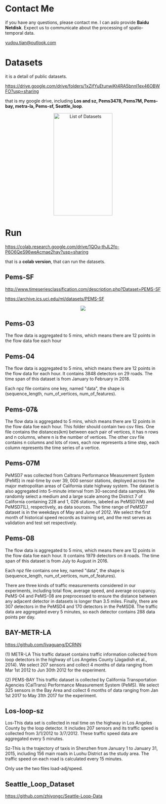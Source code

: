 # Contact Me
if you have any questions, please contact me. I can aslo provide **Baidu Netdisk**. Expect us to communicate about the processing of spatio-temporal data.

yudou.tian@outlook.com

# Datasets
it is a detail of public datasets.

https://drive.google.com/drive/folders/1xZifYuEtunwiKt4RA5bnnI1ex46OBWFO?usp=sharing 

that is my google drive, including **Los and sz, Pems3478, Pems7M, Pems-bay, metra-la, Pems-sf, Seattle_loop**.

<div align="center">
<img src="https://user-images.githubusercontent.com/47129594/125617687-b2aaa3d6-d352-4ab1-b03b-10b52ed4ec30.png" height="330" width="190" title = "List of Datasets">
 </div>

# Run
https://colab.research.google.com/drive/1QOu-thJL2fo-P6O6QeS96weAcmae2hay?usp=sharing

that is a **colab version**, that can run the datasets.

## Pems-SF
http://www.timeseriesclassification.com/description.php?Dataset=PEMS-SF

https://archive.ics.uci.edu/ml/datasets/PEMS-SF

<div align="center">
<img src="https://user-images.githubusercontent.com/47129594/125620813-7bfaa9c6-bf6e-4f4d-9ae6-503afef02fb9.png">
 </div>


 ## Pems-03
The flow data is aggregated to 5 mins, which means there are 12 points in the flow data foe each hour

 
 ## Pems-04
The flow data is aggregated to 5 mins, which means there are 12 points in the flow data for each hour. It contains 3848 detectors on 29 roads. The time span of this dataset is from January to February in 2018.

Each npz file contains one key, named "data", the shape is (sequence_length, num_of_vertices, num_of_features).

 
 ## Pems-07&
The flow data is aggregated to 5 mins, which means there are 12 points in the flow data foe each hour. This folder should contain two csv files. One file contains the distances(km) between each pair of vertices, it has n rows and n columns, where n is the number of vertices. The other csv file contains n columns and lots of rows, each row represents a time step, each column represents the time series of a vertice.

 ## Pems-07M
PeMSD7 was collected from Caltrans Performance Measurement System (PeMS) in real-time by over 39, 000 sensor stations, deployed across the major metropolitan areas of California state highway system. The dataset is also aggregated into 5-minute interval from 30-second data samples. We randomly select a medium and a large scale among the District 7 of California containing 228 and 1, 026 stations, labeled as PeMSD7(M) and PeMSD7(L), respectively, as data sources. The time range of PeMSD7 dataset is in the weekdays of May and June of 2012. We select the first month of historical speed records as training set, and the rest serves as validation and test set respectively.
 
 ## Pems-08
The flow data is aggregated to 5 mins, which means there are 12 points in the flow data foe each hour. It contains 1979 detectors on 8 roads. The time span of this dataset is from July to August in 2016.

Each npz file contains one key, named "data", the shape is (sequence_length, num_of_vertices, num_of_features).

There are three kinds of traffic measurements considered in our experiments, including total flow, average speed, and average occupancy. PeMS-04 and PeMS-08 are preprocessed to ensure the distance between any adjacent detector in datasets is longer than 3.5 miles. Finally, there are 307 detectors in the PeMSD4 and 170 detectors in the PeMSD8. The traffic data are aggregated every 5 minutes, so each detector contains 288 data points per day.
 
 ## BAY-METR-LA
 https://github.com/liyaguang/DCRNN
 
(1) METR-LA This traffic dataset contains traffic information collected from loop detectors in the highway of Los Angeles County (Jagadish et al., 2014). We select 207 sensors and collect 4 months of data ranging from Mar 1st 2012 to Jun 30th 2012 for the experiment. 

(2) PEMS-BAY This traffic dataset is collected by California Transportation Agencies (CalTrans) Performance Measurement System (PeMS). We select 325 sensors in the Bay Area and collect 6 months of data ranging from Jan 1st 2017 to May 31th 2017 for the experiment.

 ## Los-loop-sz
Los-This data set is collected in real time on the highway in Los Angeles County by the loop detector. It includes 207 sensors and its traffic speed is collected from 3/1/2012 to 3/7/2012. These traffic speed data are aggregated every 5 minutes.

Sz-This is the trajectory of taxis in Shenzhen from January 1 to January 31, 2015, including 156 main roads in Luohu District as the study area. The traffic speed on each road is calculated every 15 minutes.

Only use the two files load-adj/speed.
 
 ## Seattle_Loop_Dataset
 https://github.com/zhiyongc/Seattle-Loop-Data
